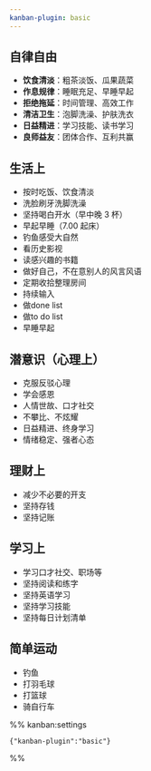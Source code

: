 ```yaml
---
kanban-plugin: basic
---
```


## 自律自由

- **饮食清淡**：粗茶淡饭、瓜果蔬菜
- **作息规律**：睡眠充足、早睡早起
- **拒绝拖延**：时间管理、高效工作
- **清洁卫生**：泡脚洗澡、护肤洗衣
- **日益精进**：学习技能、读书学习
- **良师益友**：团体合作、互利共赢


## 生活上

- 按时吃饭、饮食清淡
- 洗脸刷牙洗脚洗澡
- 坚持喝白开水（早中晚 3 杯）
- 早起早睡（7.00 起床）
- 钓鱼感受大自然
- 看历史影视
-  读感兴趣的书籍
- 做好自己，不在意别人的风言风语
- 定期收拾整理房间
- 持续输入
- 做done list
- 做to do list
- 早睡早起


## 潜意识（心理上）

- 克服反驳心理
- 学会感恩
- 人情世故、口才社交
- 不攀比、不炫耀
- 日益精进、终身学习
- 情绪稳定、强者心态


## 理财上

- 减少不必要的开支
- 坚持存钱
- 坚持记账


## 学习上

- 学习口才社交、职场等
- 坚持阅读和练字
- 坚持英语学习
- 坚持学习技能
- 坚持每日计划清单

## 简单运动

- 钓鱼
- 打羽毛球
- 打篮球
- 骑自行车



%% kanban:settings
```
{"kanban-plugin":"basic"}
```
%%
